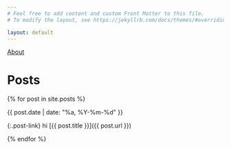 ```yaml
---
# Feel free to add content and custom Front Matter to this file.
# To modify the layout, see https://jekyllrb.com/docs/themes/#overriding-theme-defaults

layout: default
---
```


[About](/about/)

# Posts

{% for post in site.posts %}

<div class="post-meta">{{ post.date | date: "%a, %Y-%m-%d" }}</div>

{:.post-link}
hi [{{ post.title }}]({{ post.url }})

{% endfor %}